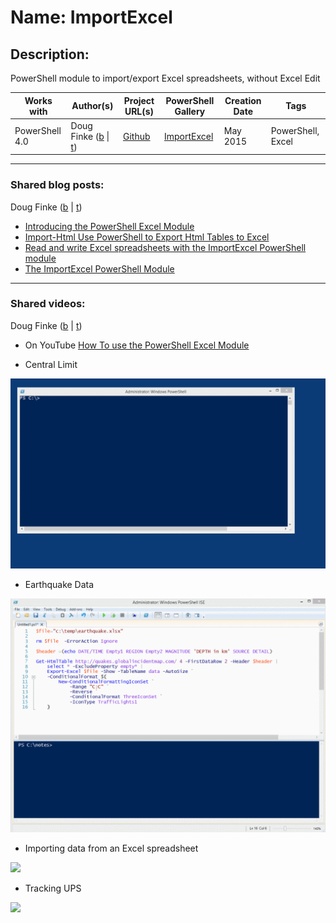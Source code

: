 # Name: ImportExcel

## Description:
PowerShell module to import/export Excel spreadsheets, without Excel Edit

| Works with | Author(s) | Project URL(s) | PowerShell Gallery | Creation Date | Tags |
|------------|--------|-------------------|--------------------|---------------|------|
| PowerShell 4.0 | Doug Finke ([b](https://dfinke.github.io/) \| [t](https://twitter.com/dfinke)) | [Github](https://github.com/dfinke/ImportExcel) | [ImportExcel](https://www.powershellgallery.com/packages/ImportExcel) | May 2015 | PowerShell, Excel |

____

### Shared blog posts:
Doug Finke ([b](https://dfinke.github.io/) | [t](https://twitter.com/dfinke))
* [Introducing the PowerShell Excel Module](https://blogs.technet.microsoft.com/heyscriptingguy/2015/11/25/introducing-the-powershell-excel-module-2/)
* [Import-Html Use PowerShell to Export Html Tables to Excel](https://dfinke.github.io/2016/import-html-use-powershell-to-export-html-tables-to-excel/)
* [Read and write Excel spreadsheets with the ImportExcel PowerShell module](https://4sysops.com/archives/read-and-write-excel-spreadsheets-with-the-importexcel-powershell-module/)
* [The ImportExcel PowerShell Module](https://www.altitude365.com/2016/01/08/importexcel-powershell/)
____

### Shared videos:
Doug Finke ([b](https://dfinke.github.io/) | [t](https://twitter.com/dfinke))

* On YouTube [How To use the PowerShell Excel Module](https://www.youtube.com/playlist?list=PL5uoqS92stXioZw-u-ze_NtvSo0k0K0kq)

* Central Limit

![](https://raw.githubusercontent.com/dfinke/GifCam/master/CentralLimit.gif)

* Earthquake Data

![](https://raw.githubusercontent.com/dfinke/GifCam/master/GetEarthquakeData.gif)

* Importing data from an Excel spreadsheet

![](https://raw.githubusercontent.com/dfinke/ImportExcel/master/images/TryImportExcel.gif)

* Tracking UPS

![](https://raw.githubusercontent.com/dfinke/ImportExcel/master/images/Tracking.gif)